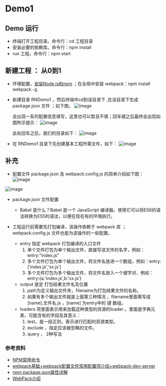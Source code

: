# Demo1

## Demo 运行
* 终端打开工程目录。命令行：cd 工程目录
* 安装必要的依赖库。命令行：npm install
* run 工程。命令行：npm start

## 新建工程 ： 从0到1
* 环境配置，[安装Node.js和npm](http://www.jianshu.com/p/d35e1b495dd8) ；在全局中安装 webpack：npm install webpack -g

* 新建目录 RNDemo1 ，然后终端中cd到该目录下 ,在该目录下生成 package.json 文件 ；如下图，
  ![image](https://github.com/itwyhuaing/YHReactDemo/blob/master/RNDemo1/images/d1_1.png)

  会出现一系列配置信息填写，这里也可以暂且不填；回车键之后最终会出现如图所示提示：
  ![image](https://github.com/itwyhuaing/YHReactDemo/blob/master/RNDemo1/images/d2_2.png)

  此处回车之后，我们的目录如下：
  ![image](https://github.com/itwyhuaing/YHReactDemo/blob/master/RNDemo1/images/d3_3.png)

* 在 RNDemo1 目录下先创建基本工程所需文件，如下：
  ![image](https://github.com/itwyhuaing/YHReactDemo/blob/master/RNDemo1/images/d4_4.png)

## 补充
* 配置文件 package.json 及 webpack.config.js 的简单介绍如下图：
 ![image](https://github.com/itwyhuaing/YHReactDemo/blob/master/RNDemo1/images/pz_1.png)

 ![image](https://github.com/itwyhuaing/YHReactDemo/blob/master/RNDemo1/images/pz_2.png)

* package.json 文件配置
  * Babel 是什么？Babel 是一个 JavaScript 编译器。使用它可以将ES6的语法转换为ES5的语法，以便在现在有的环境执行。

* 工程运行前需要先打包编译，该操作依赖于 webpack 库 ； webpack.config.js 文件也是为该操作的一些配置。
  * entry 指定 webpack 打包编译的入口文件
    1. 单个文件打包为单个输出文件，直接写该文件的名字，例如：entry:"index.js"
    2. 多个文件打包为单个输出文件，将文件名放进一个数组，例如：entry:['index.js',’xx.js’]
    3. 多个文件打包为多个输出文件，将文件名放入一个键字对，例如：entry:{a:'index.js',b:’xx.js’}
  * output 是定 打包结果文件名及位置
    1. path为定义输出文件夹，filename为打包结果文件的名称。
    2. 如果有多个输出文件就是上面第三种情况 ，filename里面需写成 [name].文件名.js ，[name] 为entry中的 键 数组。
  * loaders 项里面表示用来加载这种类型的资源的loader 。里面是字典元素，可能含有的字段及其意义：
    1. test，是一段正则，表示进行匹配的资源类型。
    2. exclude ，指定应该被忽略的文件。
    3. query ， 2种写法
  
### 参考资料
* [NPM常用命令](http://www.cnblogs.com/PeunZhang/p/5553574.html)
* [webpack基础+webpack配置文件常用配置项介绍+webpack-dev-server](http://www.cnblogs.com/QxQstar/p/5961387.html)
* [npm package.json属性详解](http://www.cnblogs.com/tzyy/p/5193811.html#_h1_20)
* [WebPack介绍](http://www.68kejian.com/app/detail.html?id=76&&c=442&&name=WebPack介绍)
